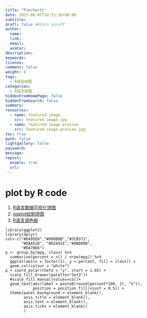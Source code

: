 ```yaml
---
title: "Piecharts"
date: 2023-06-07T14:53:16+08:00
subtitle:
draft: false ##turn on/off 
author:
  name:
  link:
  email:
  avatar:
description:
keywords:
license:
comment: false
weight: 0
tags:
  - R语言绘图
categories:
  - R语言绘图
hiddenFromHomePage: false
hiddenFromSearch: false
summary:
resources:
  - name: featured-image
    src: featured-image.jpg
  - name: featured-image-preview
    src: featured-image-preview.jpg
toc: true
math: false
lightgallery: false
password:
message:
repost:
  enable: true
  url:
---
```

# plot by R code
1. [R语言数据可视化饼图](https://zhuanlan.zhihu.com/p/80415566)
2. [ggplot绘制饼图](https://zhuanlan.zhihu.com/p/80415566)
3. [R语言调色板](https://zhuanlan.zhihu.com/p/546088806)
```
library(ggplot2)
library(dplyr)
col<-c("#6495ED","#008B8B","#3CB371", 
       "#DAA520", "#D2691E","#8B0000", 
       "#DA70D6")
p <- group_by(mpg, class) %>%
  summarise(percent = n() / nrow(mpg)) %>%
  ggplot(aes(x = factor(1), y = percent, fill = class)) +
  geom_col(colour = "white")
p + coord_polar(theta = "y", start = 1.65) +
  scale_fill_brewer(palette="Set3")+
  #scale_fill_manual(values=col)+
  geom_text(aes(label = paste0(round(percent*100, 2), "%")), 
            position = position_fill(vjust = 0.5)) +
  theme(panel.background = element_blank(),
        axis.title = element_blank(),
        axis.text = element_blank(),
        axis.ticks = element_blank()
        )

```